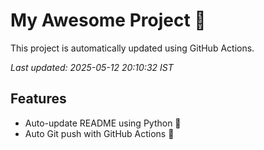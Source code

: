 # My Awesome Project 🚀

This project is automatically updated using GitHub Actions.

_Last updated: 2025-05-12 20:10:32 IST_

## Features
- Auto-update README using Python 🐍
- Auto Git push with GitHub Actions 🤖
